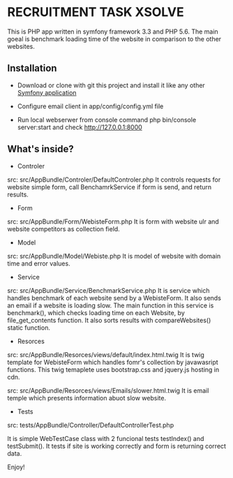 RECRUITMENT TASK XSOLVE
=======================

This is PHP app written in symfony framework 3.3 and PHP 5.6.
The main goeal is benchmark loading time of the website in comparison to the other websites.

Installation
------------

  * Download or clone with git this project and install it like any other [Symfony application][1]

  * Configure email client in app/config/config.yml file

  * Run local webserwer from console command php bin/console server:start and check http://127.0.0.1:8000


What's inside?
--------------

* Controler

src: src/AppBundle/Controler/DefaultControler.php
It controls requests for website simple form, call BenchamrkService if form is send, and return results.

* Form

src: src/AppBundle/Form/WebisteForm.php
It is form with website ulr and website competitors as collection field.

* Model

src: src/AppBundle/Model/Webiste.php
It is model of website with domain time and error values.

* Service

src: src/AppBundle/Service/BenchmarkService.php
It is service which handles benchmark of each website send by a WebisteForm. It also sends an email if a website is loading slow.
The main function in this service is benchmark(), which checks loading time on each Website, by file_get_contents function.
It also sorts results with compareWebsites() static function.

* Resorces

src: src/AppBundle/Resorces/views/default/index.html.twig
It is twig template for WebisteForm which handles fomr's collection by javawasript functions.
This twig temaplete uses bootstrap.css and jquery.js hosting in cdn.

src: src/AppBundle/Resorces/views/Emails/slower.html.twig
It is email temple which presents information abuot slow website.

* Tests

src: tests/AppBundle/Controller/DefaultControllerTest.php

It is simple WebTestCase class with 2 funcional tests testIndex() and testSubmit().
It tests if site is working correctly and form is returning correct data.

Enjoy!

[1]:  https://symfony.com/doc/3.3/setup.html


